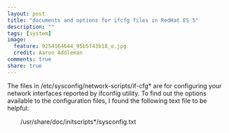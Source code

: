 ```yaml
---
layout: post
title: "documents and options for ifcfg files in RedHat ES 5"
description: ""
tags: [system]
image:
  feature: 9254164644_95b5f43b18_o.jpg
  credit: Aaron Addleman
comments: true
share: true
---
```



<p>The files in /etc/sysconfig/network-scripts/if-cfg* are for configuring your network interfaces reported by ifconfig utility. To find out the options available to the configuration files, I found the following text file to be helpful:
</p>
<p style="padding-left: 30px;">/usr/share/doc/initscripts*/sysconfig.txt</p>
